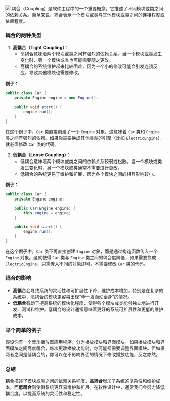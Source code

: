 ![](../Source/attachments/gmzr_1.png)
耦合（Coupling）是软件工程中的一个重要概念，它描述了不同模块或类之间的依赖关系。简单来说，耦合表示一个模块或类与其他模块或类之间的连接程度或依赖程度。
### 耦合的两种类型

1. **高耦合（Tight Coupling）**：
   - 高耦合意味着两个模块或类之间有强烈的依赖关系。当一个模块或类发生变化时，另一个模块或类也可能需要随之更改。
   - 高耦合的系统维护起来比较困难，因为一个小的修改可能会引发连锁反应，导致其他模块也需要修改。

**例子：**

   ```java
   public class Car {
       private Engine engine = new Engine();
       
       public void start() {
           engine.run();
       }
   }
   ```

在这个例子中，`Car` 类直接创建了一个 `Engine` 对象，这意味着 `Car` 类和 `Engine` 类之间有强烈的依赖。如果你需要换成其他类型的引擎（比如 `ElectricEngine`），就必须修改 `Car` 类的代码。

2. **低耦合（Loose Coupling）**：
   - 低耦合意味着两个模块或类之间的依赖关系较弱或松散。当一个模块或类发生变化时，另一个模块或类通常不需要进行更改。
   - 低耦合的系统更易于维护和扩展，因为各个模块之间的相互影响较小。

**例子：**

   ```java
   public class Car {
       private Engine engine;

       public Car(Engine engine) {
           this.engine = engine;
       }

       public void start() {
           engine.run();
       }
   }
   ```

在这个例子中，`Car` 类不再直接创建 `Engine` 对象，而是通过构造函数传入一个 `Engine` 对象。这就使得 `Car` 类与 `Engine` 类之间的耦合度降低，如果需要换成 `ElectricEngine`，只需传入不同的对象即可，不需要修改 `Car` 类的代码。

### 耦合的影响

- **高耦合**会导致系统的灵活性和可扩展性下降，维护成本增加。特别是在复杂的系统中，高耦合的模块更容易出现“牵一发而动全身”的情况。
- **低耦合**有助于提高系统的模块化程度，使得各个模块或类能够独立地进行开发、测试和维护。低耦合的设计通常意味着更好的系统可扩展性和更低的维护成本。

### 举个简单的例子

假设你有一个音乐播放器应用程序，分为播放模块和界面模块。如果播放模块和界面模块之间高度耦合，每次更改播放功能时，你可能都需要调整界面模块。但如果两者之间是低耦合的，你可以在不影响界面的情况下修改播放功能，反之亦然。

### 总结

耦合描述了模块或类之间的依赖关系程度。**高耦合**增加了系统的复杂性和维护成本，而**低耦合**则使得系统更容易维护和扩展。在软件设计中，通常我们会努力降低耦合度，以提高系统的灵活性和稳定性。